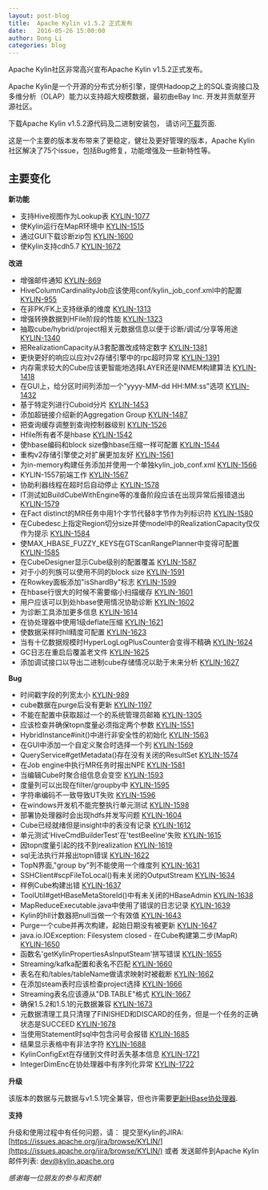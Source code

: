 ```yaml
---
layout: post-blog
title:  Apache Kylin v1.5.2 正式发布
date:   2016-05-26 15:00:00
author: Dong Li
categories: blog
---
```


Apache Kylin社区非常高兴宣布Apache Kylin v1.5.2正式发布。

Apache Kylin是一个开源的分布式分析引擎，提供Hadoop之上的SQL查询接口及多维分析（OLAP）能力以支持超大规模数据，最初由eBay Inc. 开发并贡献至开源社区。

下载Apache Kylin v1.5.2源代码及二进制安装包，
请访问[下载](http://kylin.apache.org/cn/download/)页面.

这是一个主要的版本发布带来了更稳定，健壮及更好管理的版本，Apache Kylin社区解决了75个issue，包括Bug修复，功能增强及一些新特性等。

## 主要变化


__新功能__

 - 支持Hive视图作为Lookup表 [KYLIN-1077](https://issues.apache.org/jira/browse/KYLIN-1077)
 - 使Kylin运行在MapR环境中 [KYLIN-1515](https://issues.apache.org/jira/browse/KYLIN-1515)
 - 通过GUI下载诊断zip包 [KYLIN-1600](https://issues.apache.org/jira/browse/KYLIN-1600)
 - 使Kylin支持cdh5.7 [KYLIN-1672](https://issues.apache.org/jira/browse/KYLIN-1672)

__改进__

 - 增强邮件通知 [KYLIN-869](https://issues.apache.org/jira/browse/KYLIN-869)
 - HiveColumnCardinalityJob应该使用conf/kylin_job_conf.xml中的配置 [KYLIN-955](https://issues.apache.org/jira/browse/KYLIN-955)
 - 在非PK/FK上支持继承的维度 [KYLIN-1313](https://issues.apache.org/jira/browse/KYLIN-1313)
 - 增强转换数据到HFile阶段的性能 [KYLIN-1323](https://issues.apache.org/jira/browse/KYLIN-1323)
 - 抽取cube/hybrid/project相关元数据信息以便于诊断/调试/分享等用途 [KYLIN-1340](https://issues.apache.org/jira/browse/KYLIN-1340)
 - 把RealizationCapacity从3套配置改成特定数字 [KYLIN-1381](https://issues.apache.org/jira/browse/KYLIN-1381)
 - 更快更好的响应以应对v2存储引擎中的rpc超时异常 [KYLIN-1391](https://issues.apache.org/jira/browse/KYLIN-1391)
 - 内存需求较大的Cube应该更智能地选择LAYER还是INMEM构建算法 [KYLIN-1418](https://issues.apache.org/jira/browse/KYLIN-1418)
 - 在GUI上，给分区时间列添加一个"yyyy-MM-dd HH:MM:ss"选项 [KYLIN-1432](https://issues.apache.org/jira/browse/KYLIN-1432)
 - 基于特定列进行Cuboid分片 [KYLIN-1453](https://issues.apache.org/jira/browse/KYLIN-1453)
 - 添加超链接介绍新的Aggregation Group [KYLIN-1487](https://issues.apache.org/jira/browse/KYLIN-1487)
 - 把查询缓存调整到查询控制器级别 [KYLIN-1526](https://issues.apache.org/jira/browse/KYLIN-1526)
 - Hfile所有者不是hbase [KYLIN-1542](https://issues.apache.org/jira/browse/KYLIN-1542)
 - 使hbase编码和block size像hbase压缩一样可配置 [KYLIN-1544](https://issues.apache.org/jira/browse/KYLIN-1544)
 - 重构v2存储引擎使之对扩展更加友好 [KYLIN-1561](https://issues.apache.org/jira/browse/KYLIN-1561)
 - 为in-memory构建任务添加并使用一个单独kylin_job_conf.xml [KYLIN-1566](https://issues.apache.org/jira/browse/KYLIN-1566)
 - KYLIN-1557前端工作 [KYLIN-1567](https://issues.apache.org/jira/browse/KYLIN-1567)
 - 协助利器线程在超时后自动停止 [KYLIN-1578](https://issues.apache.org/jira/browse/KYLIN-1578)
 - IT测试如BuildCubeWithEngine等的准备阶段应该在出现异常后报错退出 [KYLIN-1579](https://issues.apache.org/jira/browse/KYLIN-1579)
 - 在Fact distinct的MR任务中用1个字节代替8字节作为列标识符 [KYLIN-1580](https://issues.apache.org/jira/browse/KYLIN-1580)
 - 在Cubedesc上指定Region切分size并使model中的RealizationCapacity仅仅作为提示 [KYLIN-1584](https://issues.apache.org/jira/browse/KYLIN-1584)
 - 使MAX_HBASE_FUZZY_KEYS在GTScanRangePlanner中变得可配置[KYLIN-1585](https://issues.apache.org/jira/browse/KYLIN-1585)
 - 在CubeDesigner显示Cube级别的配置覆盖 [KYLIN-1587](https://issues.apache.org/jira/browse/KYLIN-1587)
 - 对于小的列族可以使用不同的block size [KYLIN-1591](https://issues.apache.org/jira/browse/KYLIN-1591)
 - 在Rowkey面板添加"isShardBy"标志 [KYLIN-1599](https://issues.apache.org/jira/browse/KYLIN-1599)
 - 在hbase行很大的时候不需要缩小扫描缓存 [KYLIN-1601](https://issues.apache.org/jira/browse/KYLIN-1601)
 - 用户应该可以到处hbase使用情况协助诊断 [KYLIN-1602](https://issues.apache.org/jira/browse/KYLIN-1602)
 - 为诊断工具添加更多信息 [KYLIN-1614](https://issues.apache.org/jira/browse/KYLIN-1614)
 - 在协处理器中使用1级deflate压缩 [KYLIN-1621](https://issues.apache.org/jira/browse/KYLIN-1621)
 - 使数据采样时hll精度可配置 [KYLIN-1623](https://issues.apache.org/jira/browse/KYLIN-1623)
 - 当有十亿数据规模时HyperLogLogPlusCounter会变得不精确 [KYLIN-1624](https://issues.apache.org/jira/browse/KYLIN-1624)
 - GC日志在重启后覆盖老文件 [KYLIN-1625](https://issues.apache.org/jira/browse/KYLIN-1625)
 - 添加调试接口以导出二进制cube存储情况以助于未来分析 [KYLIN-1627](https://issues.apache.org/jira/browse/KYLIN-1627)

__Bug__

 - 时间戳字段的列宽太小 [KYLIN-989](https://issues.apache.org/jira/browse/KYLIN-989)
 - cube数据在purge后没有更新 [KYLIN-1197](https://issues.apache.org/jira/browse/KYLIN-1197)
 - 不能在配置中获取超过一个的系统管理员邮箱 [KYLIN-1305](https://issues.apache.org/jira/browse/KYLIN-1305)
 - 应该检查并确保topn度量必须指定两个参数 [KYLIN-1551](https://issues.apache.org/jira/browse/KYLIN-1551)
 - HybridInstance#init()中进行非安全性的初始化 [KYLIN-1563](https://issues.apache.org/jira/browse/KYLIN-1563)
 - 在GUI中添加一个自定义聚合时选择一个列 [KYLIN-1569](https://issues.apache.org/jira/browse/KYLIN-1569)
 - QueryService#getMetadata()存在没有关闭的ResultSet [KYLIN-1574](https://issues.apache.org/jira/browse/KYLIN-1574)
 - 在Job engine中执行MR任务时报出NPE [KYLIN-1581](https://issues.apache.org/jira/browse/KYLIN-1581)
 - 当编辑Cube时聚合组信息会变空 [KYLIN-1593](https://issues.apache.org/jira/browse/KYLIN-1593)
 - 度量列可以出现在filter/groupby中 [KYLIN-1595](https://issues.apache.org/jira/browse/KYLIN-1595)
 - 字符串编码不一致导致UT失败 [KYLIN-1596](https://issues.apache.org/jira/browse/KYLIN-1596)
 - 在windows开发机不能完整执行单元测试 [KYLIN-1598](https://issues.apache.org/jira/browse/KYLIN-1598)
 - 部署协处理器时会出现hdfs并发写问题 [KYLIN-1604](https://issues.apache.org/jira/browse/KYLIN-1604)
 - Cube已经就绪但是insight中的表没有记录 [KYLIN-1612](https://issues.apache.org/jira/browse/KYLIN-1612)
 - 单元测试'HiveCmdBuilderTest'在'testBeeline'失败 [KYLIN-1615](https://issues.apache.org/jira/browse/KYLIN-1615)
 - 因topn度量引起的找不到realization [KYLIN-1619](https://issues.apache.org/jira/browse/KYLIN-1619)
 - sql无法执行并报出topn错误 [KYLIN-1622](https://issues.apache.org/jira/browse/KYLIN-1622)
 - TopN界面,"group by"列不能使用一个维度列 [KYLIN-1631](https://issues.apache.org/jira/browse/KYLIN-1631)
 - SSHClient#scpFileToLocal()有未关闭的OutputStream [KYLIN-1634](https://issues.apache.org/jira/browse/KYLIN-1634)
 - 样例Cube构建出错 [KYLIN-1637](https://issues.apache.org/jira/browse/KYLIN-1637)
 - ToolUtil#getHBaseMetaStoreId()中有未关闭的HBaseAdmin [KYLIN-1638](https://issues.apache.org/jira/browse/KYLIN-1638)
 - MapReduceExecutable.java中使用了错误的日志记录 [KYLIN-1639](https://issues.apache.org/jira/browse/KYLIN-1639)
 - Kylin的hll计数器把null当做一个有效值 [KYLIN-1643](https://issues.apache.org/jira/browse/KYLIN-1643)
 - Purge一个cube并再次构建，起始日期没有被更新 [KYLIN-1647](https://issues.apache.org/jira/browse/KYLIN-1647)
 - java.io.IOException: Filesystem closed - 在Cube构建第二步(MapR) [KYLIN-1650](https://issues.apache.org/jira/browse/KYLIN-1650)
 - 函数名'getKylinPropertiesAsInputSteam'拼写错误 [KYLIN-1655](https://issues.apache.org/jira/browse/KYLIN-1655)
 - Streaming/kafka配置和表名不匹配 [KYLIN-1660](https://issues.apache.org/jira/browse/KYLIN-1660)
 - 表名在和/tables/tableName做请求映射时被截断 [KYLIN-1662](https://issues.apache.org/jira/browse/KYLIN-1662)
 - 在添加steam表时应该检查project选择 [KYLIN-1666](https://issues.apache.org/jira/browse/KYLIN-1666)
 - Streaming表名应该遵从"DB.TABLE"格式 [KYLIN-1667](https://issues.apache.org/jira/browse/KYLIN-1667)
 - 确保1.5.2和1.5.1的元数据兼容 [KYLIN-1673](https://issues.apache.org/jira/browse/KYLIN-1673)
 - 元数据清理工具只清理了FINISHED和DISCARD的任务，但是一个任务的正确状态是SUCCEED [KYLIN-1678](https://issues.apache.org/jira/browse/KYLIN-1678)
 - 当使用Statement时sql中包含问号会报错 [KYLIN-1685](https://issues.apache.org/jira/browse/KYLIN-1685)
 - 结果显示表格中有非法字符 [KYLIN-1688](https://issues.apache.org/jira/browse/KYLIN-1688)
 - KylinConfigExt在存储到文件时丢失基本信息 [KYLIN-1721](https://issues.apache.org/jira/browse/KYLIN-1721)
 - IntegerDimEnc在协处理器中有序列化异常 [KYLIN-1722](https://issues.apache.org/jira/browse/KYLIN-1722)

__升级__

该版本的数据与元数据与v1.5.1完全兼容，但也许需要[更新HBase协处理器](/docs15/howto/howto_update_coprocessor.html).

__支持__

升级和使用过程中有任何问题，请：
提交至Kylin的JIRA: [https://issues.apache.org/jira/browse/KYLIN/](https://issues.apache.org/jira/browse/KYLIN/)
或者
发送邮件到Apache Kylin邮件列表: [dev@kylin.apache.org](mailto:dev@kylin.apache.org)

_感谢每一位朋友的参与和贡献!_